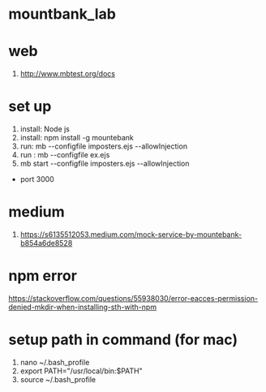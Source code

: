 # mountbank_lab
# web
1. http://www.mbtest.org/docs
# set up
1. install: Node js
2. install: npm install -g mountebank
3. run: mb --configfile imposters.ejs --allowInjection
4. run : mb --configfile ex.ejs
5. mb start --configfile imposters.ejs --allowInjection


- port 3000

# medium
1. https://s6135512053.medium.com/mock-service-by-mountebank-b854a6de8528

# npm error
https://stackoverflow.com/questions/55938030/error-eacces-permission-denied-mkdir-when-installing-sth-with-npm

# setup path in command (for mac)
1. nano ~/.bash_profile
2. export PATH="/usr/local/bin:$PATH"
3. source ~/.bash_profile